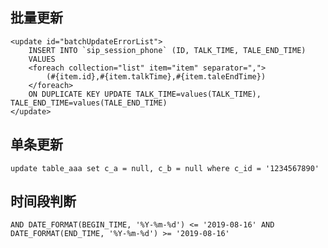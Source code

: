 ## 批量更新
```
<update id="batchUpdateErrorList">
    INSERT INTO `sip_session_phone` (ID, TALK_TIME, TALE_END_TIME)
    VALUES
    <foreach collection="list" item="item" separator=",">
        (#{item.id},#{item.talkTime},#{item.taleEndTime})
    </foreach>
    ON DUPLICATE KEY UPDATE TALK_TIME=values(TALK_TIME), TALE_END_TIME=values(TALE_END_TIME)
</update>
```

## 单条更新
`update table_aaa set c_a = null, c_b = null where c_id = '1234567890'`

## 时间段判断
`AND DATE_FORMAT(BEGIN_TIME, '%Y-%m-%d') <= '2019-08-16' AND DATE_FORMAT(END_TIME, '%Y-%m-%d') >= '2019-08-16'`
